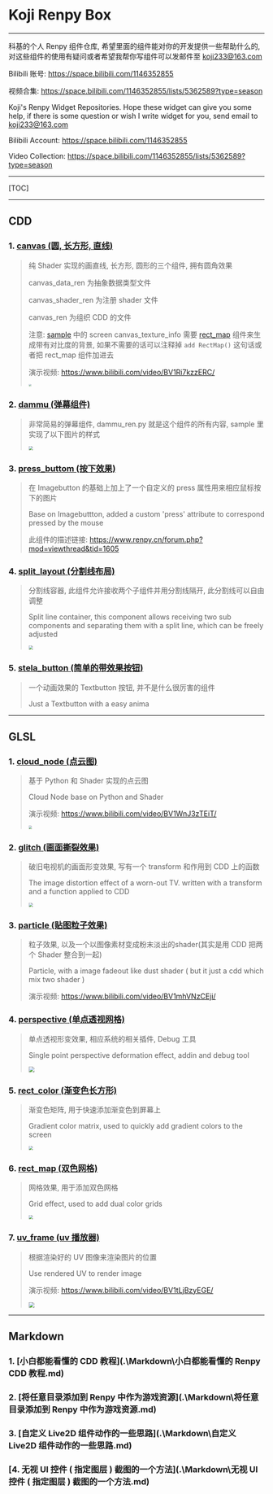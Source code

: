 # Koji Renpy Box

---

科基的个人 Renpy 组件仓库, 希望里面的组件能对你的开发提供一些帮助什么的, 对这些组件的使用有疑问或者希望我帮你写组件可以发邮件至 koji233@163.com

Bilibili 账号: https://space.bilibili.com/1146352855

视频合集: https://space.bilibili.com/1146352855/lists/5362589?type=season

Koji's Renpy Widget Repositories. Hope these widget can give you some help, if there is some question or wish I write widget for you, send email to koji233@163.com

Bilibili Account: https://space.bilibili.com/1146352855

Video Collection: https://space.bilibili.com/1146352855/lists/5362589?type=season

---

[TOC]

---

## CDD

### 1. [canvas (圆, 长方形, 直线)](./CDD/canvas)

>   纯 Shader 实现的画直线, 长方形, 圆形的三个组件, 拥有圆角效果
>
>   canvas_data_ren 为抽象数据类型文件
>
>   canvas_shader_ren 为注册 shader 文件
>
>   canvas_ren 为组织 CDD 的文件
>
>   注意: [sample](./CDD/canvas/sample.rpy) 中的 screen canvas_texture_info 需要 [rect_map](./GLSL/rect_map) 组件来生成带有对比度的背景, 如果不需要的话可以注释掉 `add RectMap()` 这句话或者把 rect_map 组件加进去
>
>   演示视频: https://www.bilibili.com/video/BV1Ri7kzzERC/
>
>   <img src=".\sample_capture\canvas.png" style="zoom: 30%;" />

### 2. [dammu (弹幕组件)](./CDD/dammu)

>   非常简易的弹幕组件, dammu_ren.py 就是这个组件的所有内容, sample 里实现了以下图片的样式
>
>   <img src=".\sample_capture\dammu.png" style="zoom:50%;" />

### 3. [press_buttom (按下效果)](./CDD/press_button)

>   在 Imagebutton 的基础上加上了一个自定义的 press 属性用来相应鼠标按下的图片
>
>   Base on Imagebuttton, added a custom 'press' attribute to correspond pressed by the mouse
>
>   此组件的描述链接: https://www.renpy.cn/forum.php?mod=viewthread&tid=1605

### 4. [split_layout (分割线布局)](./CDD/split_layout)

>   分割线容器, 此组件允许接收两个子组件并用分割线隔开, 此分割线可以自由调整
>
>   Split line container, this component allows receiving two sub components and separating them with a split line, which can be freely adjusted
>
>   <img src=".\sample_capture\split_layout.png" style="zoom:50%;" />

### 5. [stela_button (简单的带效果按钮)](./CDD/stela_button)

>   一个动画效果的 Textbutton 按钮, 并不是什么很厉害的组件
>
>   Just a Textbutton with a easy anima

---

## GLSL

### 1. [cloud_node (点云图)](./GLSL/cloud_node)

>   基于 Python 和 Shader 实现的点云图
>
>   Cloud Node base on Python and Shader
>
>   演示视频: https://www.bilibili.com/video/BV1WnJ3zTEiT/
>
>   <img src=".\sample_capture\cloud_node.png" style="zoom:40%;" />

### 2. [glitch (画面撕裂效果)](./GLSL/glitch)

>   破旧电视机的画面形变效果, 写有一个 transform 和作用到 CDD 上的函数
>
>   The image distortion effect of a worn-out TV. written with a transform and a function applied to CDD
>
>   <img src=".\sample_capture\glitch.png" style="zoom:50%;" />

### 3. [particle (贴图粒子效果)](./GLSL/particle)

>   粒子效果, 以及一个以图像素材变成粉末淡出的shader(其实是用 CDD 把两个 Shader 整合到一起)
>
>   Particle, with a image fadeout like dust shader ( but it just a cdd which mix two shader )
>
>   演示视频: https://www.bilibili.com/video/BV1mhVNzCEji/

### 4. [perspective (单点透视网格)](./GLSL/perspective)

>   单点透视形变效果, 相应系统的相关插件, Debug 工具
>
>   Single point perspective deformation effect, addin and debug tool
>
>   <img src=".\sample_capture\perspective.png" style="zoom:70%;" />

### 5. [rect_color (渐变色长方形)](./GLSL/rect_color)

>   渐变色矩阵, 用于快速添加渐变色到屏幕上
>
>   Gradient color matrix, used to quickly add gradient colors to the screen
>
>   <img src=".\sample_capture\rect_color.png" style="zoom:50%;" />

### 6. [rect_map (双色网格)](./GLSL/rect_map)

>   网格效果, 用于添加双色网格
>
>   Grid effect, used to add dual color grids
>
>   <img src=".\sample_capture\rect_map.png" style="zoom:50%;" />

### 7. [uv_frame (uv 播放器)](./GLSL/uv_frame)

>   根据渲染好的 UV 图像来渲染图片的位置
>
>   Use rendered UV to render image
>
>   演示视频: https://www.bilibili.com/video/BV1tLjBzyEGE/
>
>   <img src=".\sample_capture\uv_frame.png" style="zoom: 70%;" />

---

## Markdown

### 1. [小白都能看懂的 CDD 教程](.\Markdown\小白都能看懂的 Renpy CDD 教程.md)

### 2. [将任意目录添加到 Renpy 中作为游戏资源](.\Markdown\将任意目录添加到 Renpy 中作为游戏资源.md)

### 3. [自定义 Live2D 组件动作的一些思路](.\Markdown\自定义 Live2D 组件动作的一些思路.md)

### [4. 无视 UI 控件 ( 指定图层 ) 截图的一个方法](.\Markdown\无视 UI 控件 ( 指定图层 ) 截图的一个方法.md)


